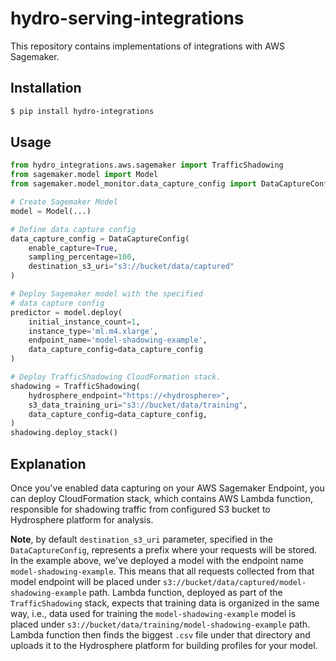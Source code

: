 # hydro-serving-integrations

This repository contains implementations of integrations with AWS Sagemaker.

## Installation 

```sh
$ pip install hydro-integrations
```

## Usage

```python
from hydro_integrations.aws.sagemaker import TrafficShadowing
from sagemaker.model import Model
from sagemaker.model_monitor.data_capture_config import DataCaptureConfig

# Create Sagemaker Model 
model = Model(...)

# Define data capture config
data_capture_config = DataCaptureConfig(
    enable_capture=True,
    sampling_percentage=100,
    destination_s3_uri="s3://bucket/data/captured"
)

# Deploy Sagemaker model with the specified 
# data capture config
predictor = model.deploy(
    initial_instance_count=1,
    instance_type='ml.m4.xlarge',
    endpoint_name='model-shadowing-example',
    data_capture_config=data_capture_config
)

# Deploy TrafficShadowing CloudFormation stack. 
shadowing = TrafficShadowing(
    hydrosphere_endpoint="https://<hydrosphere>", 
    s3_data_training_uri="s3://bucket/data/training",
    data_capture_config=data_capture_config,
)
shadowing.deploy_stack()
```

## Explanation

Once you've enabled data capturing on your AWS Sagemaker Endpoint, you can deploy CloudFormation stack, which contains AWS Lambda function, responsible for shadowing traffic from configured S3 bucket to Hydrosphere platform for analysis.

**Note**, by default `destination_s3_uri` parameter, specified in the `DataCaptureConfig`, represents a prefix where your requests will be stored. In the example above, we've deployed a model with the endpoint name `model-shadowing-example`. This means that all requests collected from that model endpoint will be placed under `s3://bucket/data/captured/model-shadowing-example` path. Lambda function, deployed as part of the `TrafficShadowing` stack, expects that training data is organized in the same way, i.e., data used for training the `model-shadowing-example` model is placed under `s3://bucket/data/training/model-shadowing-example` path. Lambda function then finds the biggest `.csv` file under that directory and uploads it to the Hydrosphere platform for building profiles for your model.
